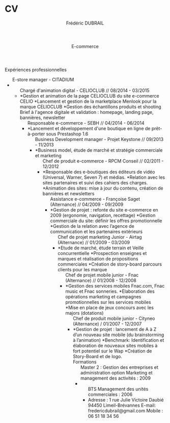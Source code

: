 # CV
<header> Frédéric DUBRAIL</header>
<header> E-commerce</header>

<main>Expériences professionnelles</main>
<ul>E-store manager - CITADIUM<li>
<ul>Chargé d'animation digital - CELIOCLUB // 08/2014 - 03/2015<li>
*Gestion et animation de la page CELIOCLUB du site e-commerce CELIO
*Lancement et gestion de la marketplace Menlook pour la marque CELIOCLUB
*Gestion des échantillons produits et shooting
Brief à l'agence digitale et validation : homepage, landing page, bannières, newsletter
<ul>Responsable e-commerce - SEBH // 04/2014 - 06/2014<li>
*Lancement et développement d'une boutique en ligne de prêt-à-porter sous Prestashop 1.6
<ul>Business Development manager - Projet Keystone // 09/2013 - 11/2013<li>
*Business model, étude de marché et stratégie commerciale et marketing
<ul>Chef de produit e-commerce - RPCM Conseil // 02/2011 - 12/2012<li>
*Responsable des e-boutiques des éditeurs de vidéo (Universal, Warner, Seven 7) et médias.
*Relation avec les sites partenaires et suivi des cahiers des charges.
*Animation des sites: mise à jour du contenu, création de bannières et newsletters
<ul>Assistance e-commerce - Françoise Saget (Alternance) // 04/2009 - 09/2009<li>
*Gestion de projet : refonte du site e-commerce en 2009 (ergonomie, navigation, recettage)
*Gestion commerciale du site: définir les offres promotionnelle
*Gestion de la relation avec l’agence de communication et les partenaires extérieurs
<ul>Chef de projet marketing Junior - Airtag (Alternance) // 01/2009 - 03/2009<li>
*Etude de marché, étude terrain et Veille concurrentielle
*Prospection enseignes et marques et réalisation de propositions commerciales
*Création de story-board parcours clients pour les marque
<ul>Chef de projet mobile junior - Fnac (Alternance) // 01/2008 - 12/2008<li>
*Gestion des services mobiles Fnac.com, Fnac music et Fnac sonneries.
*Elaboration des opérations marketing et campagnes promotionnelles sur les services mobiles
*Mise en place de jeux concours avec les majors (dotations)
<ul>Chef de produit mobile junior - Cityneo (Alternance) / 01/2007 - 12/2007<li>
*Gestion de projet : lancement de A à Z d’un nouveau site mobile (du brainstorming à l’animation)
*Benchmark: Identification et élaboration de nouveaux sites mobiles à fort potentiel sur le Wap
*Création de Story-Board et de logo.

<main>Formations</main>
<ul>Master 2 : Gestion des entreprises et administration option Marketing et management des activités : 2009<li>
<ul>BTS Management des unités commerciales : 2006<li>

<footer>Adresse : 1 rue Julie Victoire Daubié 94450 Limeil-Brévannes E-mail: fredericdubrail@gmail.com Mobile : 06 51 18 34 56</footer>